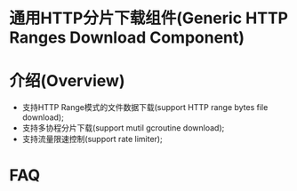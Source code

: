 通用HTTP分片下载组件(Generic HTTP Ranges Download Component)
============================================================

# 介绍(Overview)

- 支持HTTP Range模式的文件数据下载(support HTTP range bytes file download);
- 支持多协程分片下载(support mutil gcroutine download);
- 支持流量限速控制(support rate limiter);

# FAQ
